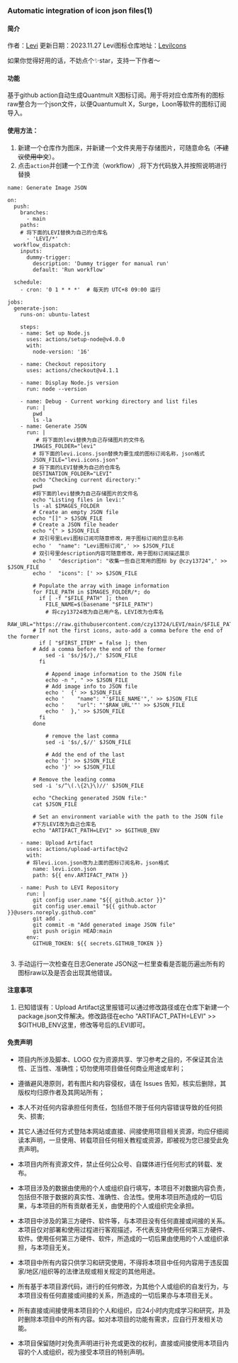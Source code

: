 ### Automatic integration of icon json files(1)

#### 简介
作者：[Levi](https://github.com/czy13724)
更新日期：2023.11.27
Levi图标仓库地址：[LeviIcons](https://github.com/czy13724/LeviIcons)

如果你觉得好用的话，不妨点个✨star，支持一下作者～
#### 功能
基于github action自动生成Quantmult X图标订阅。用于将对应仓库所有的图标raw整合为一个json文件，以便Quantumult X，Surge，Loon等软件的图标订阅导入。
 #### 使用方法：
1. 新建一个仓库作为图床，并新建一个文件夹用于存储图片，可随意命名（~~不建议使用中文~~）。   
2. 点击`action`并创建一个工作流（workflow）,将下方代码放入并按照说明进行替换
```shell
name: Generate Image JSON

on:
  push:
    branches:
      - main
    paths:
    # 将下面的LEVI替换为自己的仓库名
      - 'LEVI/*'
  workflow_dispatch:
    inputs:
      dummy-trigger:
        description: 'Dummy trigger for manual run'
        default: 'Run workflow'

  schedule:
    - cron: '0 1 * * *'  # 每天的 UTC+8 09:00 运行

jobs:
  generate-json:
    runs-on: ubuntu-latest

    steps:
    - name: Set up Node.js
      uses: actions/setup-node@v4.0.0
      with:
        node-version: '16'

    - name: Checkout repository
      uses: actions/checkout@v4.1.1

    - name: Display Node.js version
      run: node --version

    - name: Debug - Current working directory and list files
      run: |
        pwd
        ls -la
    - name: Generate JSON
      run: |
         # 将下面的levi替换为自己存储图片的文件名
        IMAGES_FOLDER="levi"
        # 将下面的levi.icons.json替换为要生成的图标订阅名称，json格式
        JSON_FILE="levi.icons.json"
        # 将下面的LEVI替换为自己的仓库名
        DESTINATION_FOLDER="LEVI"
        echo "Checking current directory:"
        pwd
        #将下面的levi替换为自己存储图片的文件名
        echo "Listing files in levi:"
        ls -al $IMAGES_FOLDER
        # Create an empty JSON file
        echo "[]" > $JSON_FILE
        # Create a JSON file header
        echo "{" > $JSON_FILE
        # 双引号里Levi图标订阅可随意修改，用于图标订阅的显示名称
        echo '  "name": "Levi图标订阅",' >> $JSON_FILE
        # 双引号里description内容可随意修改，用于图标订阅描述展示
        echo '  "description": "收集一些自己常用的图标 by @czy13724",' >> $JSON_FILE
        echo '  "icons": [' >> $JSON_FILE
        
        # Populate the array with image information
        for FILE_PATH in $IMAGES_FOLDER/*; do
          if [ -f "$FILE_PATH" ]; then
            FILE_NAME=$(basename "$FILE_PATH")
            # 将czy13724改为自己用户名，LEVI改为仓库名
            RAW_URL="https://raw.githubusercontent.com/czy13724/LEVI/main/$FILE_PATH"
        # If not the first icons, auto-add a comma before the end of the former
          if [ "$FIRST_ITEM" = false ]; then
        # Add a comma before the end of the former
            sed -i '$s/}$/},/' $JSON_FILE
          fi
    
            # Append image information to the JSON file
            echo -n ", " >> $JSON_FILE
            # Add image info to JSON file
            echo '  {' >> $JSON_FILE
            echo '    "name": "'$FILE_NAME'",' >> $JSON_FILE
            echo '    "url": "'$RAW_URL'"' >> $JSON_FILE
            echo '  },' >> $JSON_FILE
          fi
        done

            # remove the last comma
            sed -i '$s/,$//' $JSON_FILE

            # Add the end of the last
            echo ']' >> $JSON_FILE
            echo '}' >> $JSON_FILE
            
        # Remove the leading comma
        sed -i 's/^\(.\{2\}\)//' $JSON_FILE

        echo "Checking generated JSON file:"
        cat $JSON_FILE
      
        # Set an environment variable with the path to the JSON file
        #下方LEVI改为自己仓库名
        echo "ARTIFACT_PATH=LEVI" >> $GITHUB_ENV

    - name: Upload Artifact
      uses: actions/upload-artifact@v2
      with:
      # 将levi.icon.json改为上面的图标订阅名称，json格式
        name: levi.icon.json
        path: ${{ env.ARTIFACT_PATH }}

    - name: Push to LEVI Repository
      run: |
        git config user.name "${{ github.actor }}"
        git config user.email "${{ github.actor }}@users.noreply.github.com"
        git add .
        git commit -m "Add generated image JSON file"
        git push origin HEAD:main
      env:
        GITHUB_TOKEN: ${{ secrets.GITHUB_TOKEN }}
    
```
3. 手动运行一次检查在日志Generate JSON这一栏里查看是否能历遍出所有的图标raw以及是否会出现其他错误。

#### 注意事项
1. 已知错误有：Upload Artifact这里报错可以通过修改路径或在仓库下新建一个package.json文件解决。修改路径在echo "ARTIFACT_PATH=LEVI" >> $GITHUB_ENV这里，修改等号后的LEVI即可。

 #### 免责声明
* 项目内所涉及脚本、LOGO 仅为资源共享、学习参考之目的，不保证其合法性、正当性、准确性；切勿使用项目做任何商业用途或牟利；

* 遵循避风港原则，若有图片和内容侵权，请在 Issues 告知，核实后删除，其版权均归原作者及其网站所有；
* 本人不对任何内容承担任何责任，包括但不限于任何内容错误导致的任何损失、损害;
* 其它人通过任何方式登陆本网站或直接、间接使用项目相关资源，均应仔细阅读本声明，一旦使用、转载项目任何相关教程或资源，即被视为您已接受此免责声明。

* 本项目内所有资源文件，禁止任何公众号、自媒体进行任何形式的转载、发布。

* 本项目涉及的数据由使用的个人或组织自行填写，本项目不对数据内容负责，包括但不限于数据的真实性、准确性、合法性。使用本项目所造成的一切后果，与本项目的所有贡献者无关，由使用的个人或组织完全承担。

* 本项目中涉及的第三方硬件、软件等，与本项目没有任何直接或间接的关系。本项目仅对部署和使用过程进行客观描述，不代表支持使用任何第三方硬件、软件。使用任何第三方硬件、软件，所造成的一切后果由使用的个人或组织承担，与本项目无关。

* 本项目中所有内容只供学习和研究使用，不得将本项目中任何内容用于违反国家/地区/组织等的法律法规或相关规定的其他用途。

* 所有基于本项目源代码，进行的任何修改，为其他个人或组织的自发行为，与本项目没有任何直接或间接的关系，所造成的一切后果亦与本项目无关。

* 所有直接或间接使用本项目的个人和组织，应24小时内完成学习和研究，并及时删除本项目中的所有内容。如对本项目的功能有需求，应自行开发相关功能。

* 本项目保留随时对免责声明进行补充或更改的权利，直接或间接使用本项目内容的个人或组织，视为接受本项目的特别声明。
